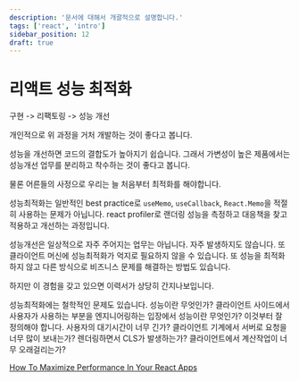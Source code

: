 ```yaml
---
description: '문서에 대해서 개괄적으로 설명합니다.'
tags: ['react', 'intro']
sidebar_position: 12
draft: true
---
```


# 리액트 성능 최적화

구현 -> 리팩토링 -> 성능 개선

개인적으로 위 과정을 거처 개발하는 것이 좋다고 봅니다.

성능을 개선하면 코드의 결합도가 높아지기 쉽습니다. 그래서 가변성이 높은 제품에서는 성능개선 업무를 분리하고 착수하는 것이 좋다고 봅니다.

물론 어른들의 사정으로 우리는 늘 처음부터 최적화를 해야합니다.

성능최적화는 일반적인 best practice로 `useMemo`, `useCallback`, `React.Memo`을 적절히 사용하는 문제가 아닙니다. react profiler로 랜더링 성능을 측정하고 대응책을 찾고 적용하고 개선하는 과정입니다.

성능개선은 일상적으로 자주 주어지는 업무는 아닙니다. 자주 발생하지도 않습니다. 또 클라이언트 머신에 성능최적화가 억지로 필요하지 않을 수 있습니다. 또 성능을 최적화하지 않고 다른 방식으로 비즈니스 문제를 해결하는 방법도 있습니다.

하지만 이 경험을 갖고 있으면 이력서가 상당히 간지나보입니다.

성능최적화에는 철학적인 문제도 있습니다. 성능이란 무엇인가? 클라이언트 사이드에서 사용자가 사용하는 부분을 엔지니어링하는 입장에서 성능이란 무엇인가? 이것부터 잘 정의해야 합니다. 사용자의 대기시간이 너무 긴가? 클라이언트 기계에서 서버로 요청을 너무 많이 보내는가? 렌더링하면서 CLS가 발생하는가? 클라이언트에서 계산작업이 너무 오래걸리는가?

[How To Maximize Performance In Your React Apps](https://www.youtube.com/watch?v=Qwb-Za6cBws)

<!-- https://velog.io/@sehyunny/how-react-18-improves-app-perf -->

<!-- https://vercel.com/blog/how-react-18-improves-application-performance -->

<!-- https://dev.to/alais29/building-a-real-time-search-filter-in-react-a-step-by-step-guide-3lmm -->

